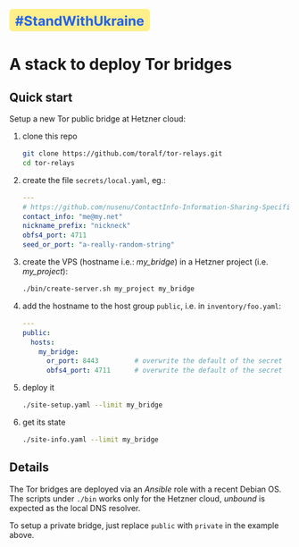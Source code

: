 [![StandWithUkraine](https://raw.githubusercontent.com/vshymanskyy/StandWithUkraine/main/badges/StandWithUkraine.svg)](https://github.com/vshymanskyy/StandWithUkraine/blob/main/docs/README.md)

# A stack to deploy Tor bridges

## Quick start

Setup a new Tor public bridge at Hetzner cloud:

1. clone this repo

    ```bash
    git clone https://github.com/toralf/tor-relays.git
    cd tor-relays
    ```

1. create the file `secrets/local.yaml`, eg.:

    ```yaml
    ---
    # https://github.com/nusenu/ContactInfo-Information-Sharing-Specification
    contact_info: "me@my.net"
    nickname_prefix: "nickneck"
    obfs4_port: 4711
    seed_or_port: "a-really-random-string"
    ```

1. create the VPS (hostname i.e.: _my_bridge_) in a Hetzner project (i.e. _my_project_):

    ```bash
    ./bin/create-server.sh my_project my_bridge
    ```

1. add the hostname to the host group `public`, i.e. in `inventory/foo.yaml`:

    ```yaml
    ---
    public:
      hosts:
        my_bridge:
          or_port: 8443         # overwrite the default of the secret
          obfs4_port: 4711      # overwrite the default of the secret
    ```

1. deploy it

    ```bash
    ./site-setup.yaml --limit my_bridge
    ```

1. get its state

    ```bash
    ./site-info.yaml --limit my_bridge
    ```

## Details

The Tor bridges are deployed via an _Ansible_ role with a recent Debian OS.
The scripts under `./bin` works only for the Hetzner cloud,
_unbound_ is expected as the local DNS resolver.

To setup a private bridge, just replace `public` with `private` in the example above.
